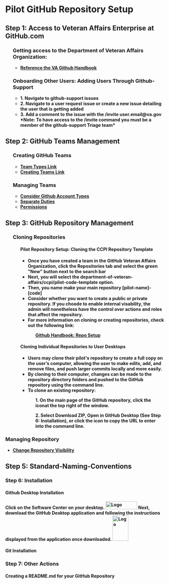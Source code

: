 <h1> Pilot GitHub Repository Setup </h1>

<h2> Step 1: Access to Veteran Affairs Enterprise at GitHub.com </h2>
  <ul>
 
 <h3><b>Getting access to the Department of Veteran Affairs Organization:<b> </h3>
   <ul>
  <li><a href="https://department-of-veterans-affairs.github.io/github-handbook/guides/onboarding/getting-access#step-1-githubcom-account"> <strong>Reference the VA Github Handbook</a></li>
  </ul>
  
 <h3><b>Onboarding Other Users: Adding Users Through Github-Support</b></h3>
   <ul>
  <li> 1. Navigate to github-support issues </li>
  <li> 2. Navigate to a user request issue or create a new issue detailing the user that is getting added </li>
  <li> 3. Add a comment to the issue with the /invite user.email@va.gov </li>
  <b>*Note: To have access to the /invite command you must be a member of the github-support Triage team* </b>
  </ul>
  </ul>
   
<h2> Step 2: GitHub Teams Management </h2>
 <ul>
   <h3><b>Creating GitHub Teams</b></h3> 
  <ul>
    <li><a href="https://dvagov.sharepoint.com/sites/OITEPMOCMDepartment/SitePages/3.10-GitHub-Team-Types.aspx"><strong> Team Types Link</a> </li>
    <li><a href="https://department-of-veterans-affairs.github.io/github-handbook/github-teams-in-the-va"><strong> Creating Teams Link</a> </li>
  </ul>
  </ul>
  <ul>
    <h3><b>Managing Teams</b></h3>
  <ul>
    <li><a href="https://docs.github.com/en/get-started/learning-about-github/types-of-github-accounts"><strong>Consider Github Account Types</a></li>
    <li><a href="https://department-of-veterans-affairs.github.io/github-handbook/separate-duties-at-the-va"><strong>Separate Duties </a></li>
    <li><a href="https://department-of-veterans-affairs.github.io/github-handbook/guides/features/access-permissions"><strong> Permissions</a></li>
  </ul>
</ul>
     
  <h2> Step 3: GitHub Repository Management</h2>
  <ul>
    <h3> Cloning Repositories </h3>
    <ul>
    <h4><b> Pilot Repository Setup: Cloning the CCPI Repository Template</b></h4>
    <ul>
    <li> Once you have created a team in the GitHub Veteran Affairs Organization, click the Repositories tab and select the green "New" button next to the search bar   </li>
      <li> Next, you will select the department-of-veteran-affairs/ccpi/pilot-code-template option.</li>
      <li> Then, you name make your main repository <b>[pilot-name]-[code]</b> </li>
      <li> Consider whether you want to create a public or private repository. If you choode to enable internal visability, the admin will nonetheless have the control over actions and roles that affect the repository. </li>
      <li> For more information on cloning or creating repositories, check out the following link: </li>
      <ul> <a href="https://department-of-veterans-affairs.github.io/github-handbook/github-repo-setup-in-the-va"> <strong>Github Handbook: Repo Setup </strong></a></ul>    
  </ul>
  </ul>
  <ul>  
     
  <h4><b>Cloning Individual Repositories to User Desktops</b></h4>  
    <ul>
    <li>Users may clone their pilot's repository to create a full copy on the user’s computer, allowing the user to make edits,  add, and remove files, and push larger commits locally and more easily. </li> 
    <li> By cloning to their computer, changes can be made to the repository directory folders and pushed to the GitHub repository using the command line.</li>
    <li> To clone an existing repository: </li>
    <ul>   1. On the main page of the GitHub repository, click the iconat the top right of the window.  </ul>
    <ul>   2. Select Download ZIP, Open in GitHub Desktop (See Step 6: Installation), or click the icon to copy the URL to enter into the command line. </ul>  
</ul> 
</ul>
   </ul>
<h3> Managing Repository </h3>
  <ul>
  <li><a href="https://department-of-veterans-affairs.github.io/github-handbook/github-release-linking-data"><strong> Change Repository Visibility </a></li>
  </ul>

<h2> Step 5: Standard-Naming-Conventions </h2>

### Step 6: Installation 
#### Github Desktop Installation 
Click on the Software Center on your desktop. 
<img src="https://user-images.githubusercontent.com/105750400/182799638-8b986305-3726-499f-92df-ae319d04c2c6.png" alt="Logo" width="100" height="25">
Next, download the GitHub Desktop application and following the instructions displayed from the application once downloaded.
  <img src="https://user-images.githubusercontent.com/105750400/182800055-dccd42af-a1ba-4c8b-9aa1-f3fde39f74e5.png" alt="Logo" width="50" height="80"> 

#### Git Installation 


### Step 7: Other Actions
#### Creating a README.md for your GitHub Repository 
####

